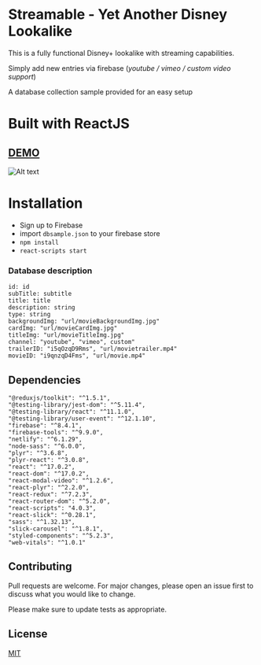 # Streamable - Yet Another Disney Lookalike

This is a fully functional Disney+ lookalike with streaming capabilities.

Simply add new entries via firebase (*youtube / vimeo / custom video support*)

A database collection sample provided for an easy setup

# Built with ReactJS

## <a href="https://streamable.netlify.app/" target="_blank">DEMO</a>

![Alt text](/screenshot.png?raw=true "Screenshot")

# Installation

- Sign up to Firebase
- import ```dbsample.json``` to your firebase store
- ```npm install```
- ```react-scripts start```

### Database description

```
id: id
subTitle: subtitle
title: title
description: string
type: string
backgroundImg: "url/movieBackgroundImg.jpg"
cardImg: "url/movieCardImg.jpg"
titleImg: "url/movieTitleImg.jpg"
channel: "youtube", "vimeo", custom"
trailerID: "i5qOzqD9Rms", "url/movietrailer.mp4"
movieID: "i9qnzqD4Fms", "url/movie.mp4"
```

## Dependencies

    "@reduxjs/toolkit": "^1.5.1",
    "@testing-library/jest-dom": "^5.11.4",
    "@testing-library/react": "^11.1.0",
    "@testing-library/user-event": "^12.1.10",
    "firebase": "^8.4.1",
    "firebase-tools": "^9.9.0",
    "netlify": "^6.1.29",
    "node-sass": "^6.0.0",
    "plyr": "^3.6.8",
    "plyr-react": "^3.0.8",
    "react": "^17.0.2",
    "react-dom": "^17.0.2",
    "react-modal-video": "^1.2.6",
    "react-plyr": "^2.2.0",
    "react-redux": "^7.2.3",
    "react-router-dom": "^5.2.0",
    "react-scripts": "4.0.3",
    "react-slick": "^0.28.1",
    "sass": "^1.32.13",
    "slick-carousel": "^1.8.1",
    "styled-components": "^5.2.3",
    "web-vitals": "^1.0.1"

## Contributing

Pull requests are welcome. For major changes, please open an issue first to discuss what you would like to change.

Please make sure to update tests as appropriate.

## License

[MIT](https://choosealicense.com/licenses/mit/)
